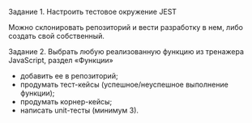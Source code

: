 Задание 1. Настроить тестовое окружение JEST

Можно склонировать репозиторий и вести разработку в нем, либо создать свой собственный.

Задание 2. Выбрать любую реализованную функцию из тренажера JavaScript, раздел «Функции»

- добавить ее в репозиторий;
- продумать тест-кейсы (успешное/неуспешное выполнение функции);
- продумать корнер-кейсы; 
- написать unit-тесты (минимум 3).
